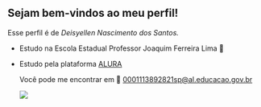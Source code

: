 ## Sejam bem-vindos ao meu perfil!

Esse perfil é de *Deisyellen Nascimento dos Santos.*
- Estudo na Escola Estadual Professor Joaquim Ferreira Lima 🏫
- Estudo pela plataforma [ALURA](www.alura.com)

  Você pode me encontrar em  📧
  0001113892821sp@al.educacao.gov.br

  ![](https://media1.tenor.com/m/aPgTU-Z9j1MAAAAd/funny-dogs-cute.gif)
  
